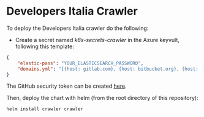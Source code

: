 # Developers Italia Crawler

To deploy the Developers Italia crawler do the following:

* Create a secret named *k8s-secrets-crawler* in the Azure keyvult, following this template:

```json
{
    "elastic-pass": "YOUR_ELASTICSEARCH_PASSWORD",
    "domains.yml": "[{host: gitlab.com}, {host: bitbucket.org}, {host: github.com, basic-auth: [YOUR_GITHUB_TOKEN]}]"
}
```

The GitHub security token can be created [here](https://github.com/settings/tokens).

Then, deploy the chart with helm (from the root directory of this repository):

```shell
helm install crawler crawler
```
